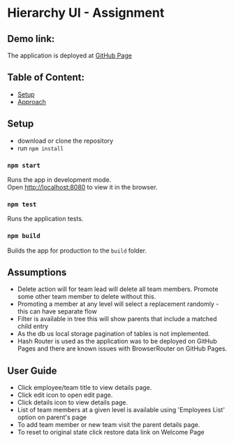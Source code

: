 # Hierarchy UI - Assignment

## Demo link:

The application is deployed at [GitHub Page](https://yogesh-m-gaikwad.github.io/org-hierarchy/)

## Table of Content:

- [Setup](#setup)
- [Approach](#approach)

## Setup

- download or clone the repository
- run `npm install`

### `npm start`

Runs the app in development mode.<br>
Open [http://localhost:8080](http://localhost:8080) to view it in the browser.

### `npm test`

Runs the application tests.<br>

### `npm build`

Builds the app for production to the `build` folder.<br>

## Assumptions

- Delete action will for team lead will delete all team members. Promote some other team member to delete without this.
- Promoting a member at any level will select a replacement randomly - this can have separate flow
- Filter is available in tree this will show parents that include a matched child entry
- As the db us local storage pagination of tables is not implemented.
- Hash Router is used as the application was to be deployed on GitHub Pages and there are known issues with BrowserRouter on GitHub Pages.

## User Guide

- Click employee/team title to view details page.
- Click edit icon to open edit page.
- Click details icon to view details page.
- List of team members at a given level is available using 'Employees List' option on parent's page
- To add team member or new team visit the parent details page.
- To reset to original state click restore data link on Welcome Page

